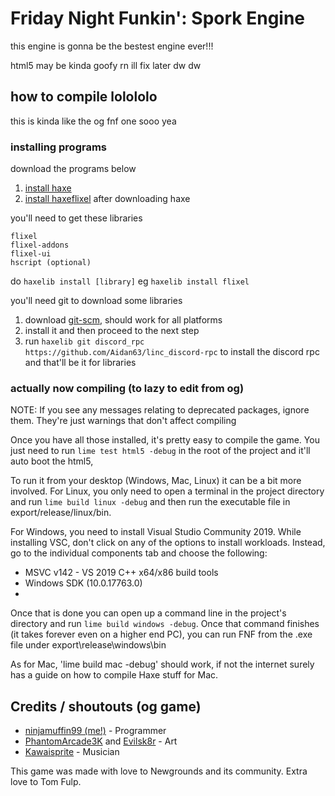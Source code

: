 # Friday Night Funkin': Spork Engine

this engine is gonna be the bestest engine ever!!!

html5 may be kinda goofy rn ill fix later dw dw


## how to compile lolololo

this is kinda like the og fnf one sooo yea 

### installing programs

download the programs below

1. [install haxe](https://haxe.org/download/)
2. [install haxeflixel](https://haxeflixel.com/documentation/install-haxeflixel/) after downloading haxe

you'll need to get these libraries
```
flixel
flixel-addons
flixel-ui
hscript (optional)
```
do `haxelib install [library]` eg `haxelib install flixel`

you'll need git to download some libraries
1. download [git-scm](https://git-scm.com/downloads), should work for all platforms
2. install it and then proceed to the next step
3. run `haxelib git discord_rpc https://github.com/Aidan63/linc_discord-rpc` to install the discord rpc and that'll be it for libraries

### actually now compiling (to lazy to edit from og)
NOTE: If you see any messages relating to deprecated packages, ignore them. They're just warnings that don't affect compiling

Once you have all those installed, it's pretty easy to compile the game. You just need to run `lime test html5 -debug` in the root of the project and it'll auto boot the html5,


To run it from your desktop (Windows, Mac, Linux) it can be a bit more involved. For Linux, you only need to open a terminal in the project directory and run `lime build linux -debug` and then run the executable file in export/release/linux/bin. 


For Windows, you need to install Visual Studio Community 2019. While installing VSC, don't click on any of the options to install workloads. Instead, go to the individual components tab and choose the following:
* MSVC v142 - VS 2019 C++ x64/x86 build tools
* Windows SDK (10.0.17763.0)
* 
Once that is done you can open up a command line in the project's directory and run `lime build windows -debug`. Once that command finishes (it takes forever even on a higher end PC), you can run FNF from the .exe file under export\release\windows\bin


As for Mac, 'lime build mac -debug' should work, if not the internet surely has a guide on how to compile Haxe stuff for Mac.


## Credits / shoutouts (og game)

- [ninjamuffin99 (me!)](https://twitter.com/ninja_muffin99) - Programmer
- [PhantomArcade3K](https://twitter.com/phantomarcade3k) and [Evilsk8r](https://twitter.com/evilsk8r) - Art
- [Kawaisprite](https://twitter.com/kawaisprite) - Musician

This game was made with love to Newgrounds and its community. Extra love to Tom Fulp.